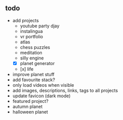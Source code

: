 
## todo

- add projects
    - youtube party djay
    - instalingua
    - vr portfolio
    - atlas
    - chess puzzles
    - meditation
    - silly engine
    - [x] planet generator
    - [x] life
- improve planet stuff
- add favourite stack?
- only load videos when visible
- add images, descriptions, links, tags to all projects
- update favicon (dark mode)
- featured project?
- autumn planet
- halloween planet
